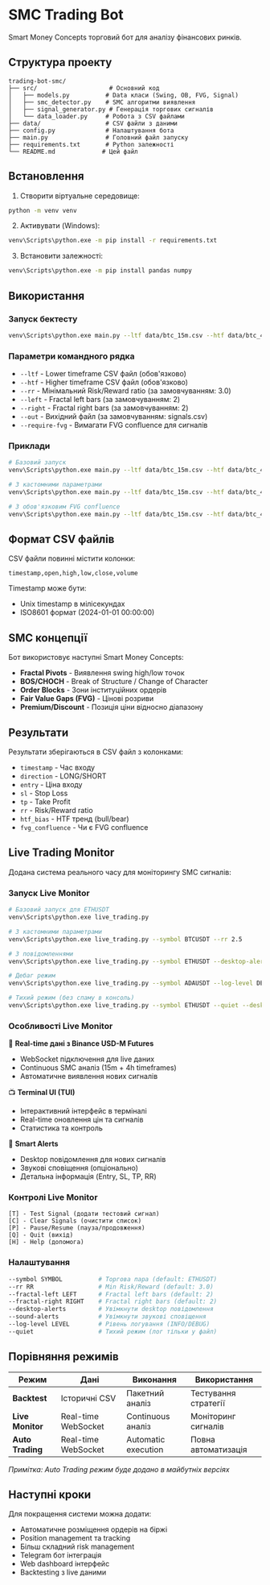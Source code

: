 # SMC Trading Bot

Smart Money Concepts торговий бот для аналізу фінансових ринків.

## Структура проекту

```
trading-bot-smc/
├── src/                    # Основний код
│   ├── models.py          # Data класи (Swing, OB, FVG, Signal)
│   ├── smc_detector.py    # SMC алгоритми виявлення
│   ├── signal_generator.py # Генерація торгових сигналів
│   └── data_loader.py     # Робота з CSV файлами
├── data/                  # CSV файли з даними
├── config.py              # Налаштування бота
├── main.py                # Головний файл запуску
├── requirements.txt       # Python залежності
└── README.md             # Цей файл
```

## Встановлення

1. Створити віртуальне середовище:
```bash
python -m venv venv
```

2. Активувати (Windows):
```bash
venv\Scripts\python.exe -m pip install -r requirements.txt
```

3. Встановити залежності:
```bash
venv\Scripts\python.exe -m pip install pandas numpy
```

## Використання

### Запуск бектесту

```bash
venv\Scripts\python.exe main.py --ltf data/btc_15m.csv --htf data/btc_4h.csv
```

### Параметри командного рядка

- `--ltf` - Lower timeframe CSV файл (обов'язково)
- `--htf` - Higher timeframe CSV файл (обов'язково)
- `--rr` - Мінімальний Risk/Reward ratio (за замовчуванням: 3.0)
- `--left` - Fractal left bars (за замовчуванням: 2)
- `--right` - Fractal right bars (за замовчуванням: 2)
- `--out` - Вихідний файл (за замовчуванням: signals.csv)
- `--require-fvg` - Вимагати FVG confluence для сигналів

### Приклади

```bash
# Базовий запуск
venv\Scripts\python.exe main.py --ltf data/btc_15m.csv --htf data/btc_4h.csv

# З кастомними параметрами
venv\Scripts\python.exe main.py --ltf data/btc_15m.csv --htf data/btc_4h.csv --rr 3.0 --out my_signals.csv

# З обов'язковим FVG confluence
venv\Scripts\python.exe main.py --ltf data/btc_15m.csv --htf data/btc_4h.csv --require-fvg
```

## Формат CSV файлів

CSV файли повинні містити колонки:
```
timestamp,open,high,low,close,volume
```

Timestamp може бути:
- Unix timestamp в мілісекундах
- ISO8601 формат (2024-01-01 00:00:00)

## SMC концепції

Бот використовує наступні Smart Money Concepts:

- **Fractal Pivots** - Виявлення swing high/low точок
- **BOS/CHOCH** - Break of Structure / Change of Character
- **Order Blocks** - Зони інституційних ордерів
- **Fair Value Gaps (FVG)** - Ціновi розриви
- **Premium/Discount** - Позиція ціни відносно діапазону

## Результати

Результати зберігаються в CSV файл з колонками:
- `timestamp` - Час входу
- `direction` - LONG/SHORT
- `entry` - Ціна входу
- `sl` - Stop Loss
- `tp` - Take Profit
- `rr` - Risk/Reward ratio
- `htf_bias` - HTF тренд (bull/bear)
- `fvg_confluence` - Чи є FVG confluence

## Live Trading Monitor

Додана система реального часу для моніторингу SMC сигналів:

### Запуск Live Monitor

```bash
# Базовий запуск для ETHUSDT
venv\Scripts\python.exe live_trading.py

# З кастомними параметрами
venv\Scripts\python.exe live_trading.py --symbol BTCUSDT --rr 2.5

# З повідомленнями
venv\Scripts\python.exe live_trading.py --symbol ETHUSDT --desktop-alerts --sound-alerts

# Дебаг режим
venv\Scripts\python.exe live_trading.py --symbol ADAUSDT --log-level DEBUG

# Тихий режим (без спаму в консоль)
venv\Scripts\python.exe live_trading.py --symbol ETHUSDT --quiet --desktop-alerts
```

### Особливості Live Monitor

🔴 **Real-time дані з Binance USD-M Futures**
- WebSocket підключення для live даних  
- Continuous SMC аналіз (15m + 4h timeframes)
- Автоматичне виявлення нових сигналів

📺 **Terminal UI (TUI)**
- Інтерактивний інтерфейс в терміналі
- Real-time оновлення цін та сигналів
- Статистика та контроль

🚨 **Smart Alerts**
- Desktop повідомлення для нових сигналів
- Звукові сповіщення (опціонально)
- Детальна інформація (Entry, SL, TP, RR)

### Контролі Live Monitor

```
[T] - Test Signal (додати тестовий сигнал)
[C] - Clear Signals (очистити список)  
[P] - Pause/Resume (пауза/продовження)
[Q] - Quit (вихід)
[H] - Help (допомога)
```

### Налаштування

```bash
--symbol SYMBOL          # Торгова пара (default: ETHUSDT)
--rr RR                  # Min Risk/Reward (default: 3.0)  
--fractal-left LEFT      # Fractal left bars (default: 2)
--fractal-right RIGHT    # Fractal right bars (default: 2)
--desktop-alerts         # Увімкнути desktop повідомлення
--sound-alerts           # Увімкнути звукові сповіщення
--log-level LEVEL        # Рівень логування (INFO/DEBUG)
--quiet                  # Тихий режим (лог тільки у файл)
```

## Порівняння режимів

| Режим | Дані | Виконання | Використання |
|-------|------|-----------|--------------|
| **Backtest** | Історичні CSV | Пакетний аналіз | Тестування стратегії |
| **Live Monitor** | Real-time WebSocket | Continuous аналіз | Моніторинг сигналів |
| **Auto Trading** | Real-time WebSocket | Automatic execution | Повна автоматизація |

*Примітка: Auto Trading режим буде додано в майбутніх версіях*

## Наступні кроки

Для покращення системи можна додати:
- Автоматичне розміщення ордерів на біржі
- Position management та tracking
- Більш складний risk management
- Telegram бот інтеграція
- Web dashboard інтерфейс
- Backtesting з live даними